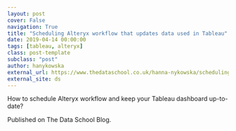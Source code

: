```yaml
---
layout: post
cover: False
navigation: True
title: "Scheduling Alteryx workflow that updates data used in Tableau"
date: 2019-04-14 00:00:00
tags: [tableau, alteryx]
class: post-template
subclass: "post"
author: hanykowska
external_url: https://www.thedataschool.co.uk/hanna-nykowska/scheduling-alteryx-workflow-that-updates-data-used-in-tableau/
external_site: ds
---
```


How to schedule Alteryx workflow and keep your Tableau dashboard up-to-date?

Published on The Data School Blog.
